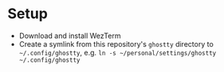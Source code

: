 # Setup

* Download and install WezTerm
* Create a symlink from this repository's `ghostty` directory to `~/.config/ghostty`, e.g. `ln -s ~/personal/settings/ghostty ~/.config/ghostty`

